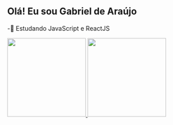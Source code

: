 ## Olá! Eu sou Gabriel de Araújo

-🌱 Estudando JavaScript e ReactJS

<div align="left">
  <a href="https://github.com/gabrieukk">
  <img height="180em" src="https://github-readme-stats.vercel.app/api?username=gabrieukk&show_icons=true&theme=dark&include_all_commits=true&count_private=true"/>
  <img height="180em" src="https://github-readme-stats.vercel.app/api/top-langs/?username=gabrieukk&layout=compact&langs_count=7&theme=dark"/>
</div>


